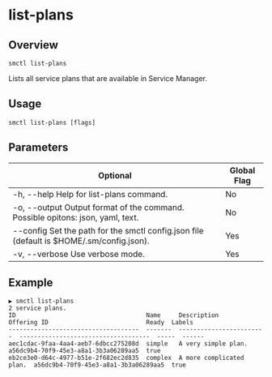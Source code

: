 # list-plans

## Overview

`smctl list-plans`

Lists all service plans that are available in Service Manager.

## Usage

`smctl list-plans [flags]`

## Parameters

|Optional|Global Flag|
|--------|-----------|
| -h, --help  Help for list-plans command.| No |
| -o, --output Output format of the command. Possible opitons: json, yaml, text.| No|
| --config Set the path for the smctl config.json file (default is $HOME/.sm/config.json).|Yes|
| -v, --verbose Use verbose mode.|Yes|

## Example

```
▶ smctl list-plans
2 service plans.
ID                                    Name     Description               Offering ID                           Ready  Labels
------------------------------------  -------  ------------------------  ------------------------------------  -----  ------
aec1cdac-9faa-4aa4-aeb7-6dbcc275208d  simple   A very simple plan.       a56dc9b4-70f9-45e3-a8a1-3b3a06289aa5  true
eb2ce3e0-d64c-4977-b51e-2f682ec2d835  complex  A more complicated plan.  a56dc9b4-70f9-45e3-a8a1-3b3a06289aa5  true
```